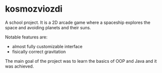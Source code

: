 # kosmozviozdi

A school project. It is a 2D arcade game where a spaceship explores the space and avoiding planets and their suns. 

Notable features are:

+ almost fully customizable interface
+ fisically correct gravitation 

The main goal of the project was to learn the basics of OOP and Java and it was achieved.

